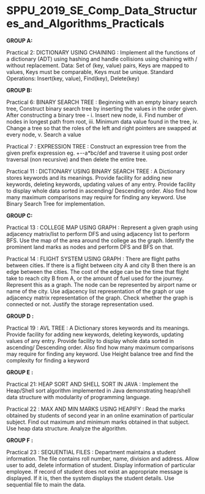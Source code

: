 # SPPU_2019_SE_Comp_Data_Structures_and_Algorithms_Practicals

**GROUP A:**

Practical 2: DICTIONARY USING CHAINING : Implement all the functions of a dictionary (ADT) using hashing and handle collisions using chaining with / without replacement. Data: Set of (key, value) pairs, Keys are mapped to values, Keys must be comparable, Keys must be unique. Standard Operations: Insert(key, value), Find(key), Delete(key)

**GROUP B:**

Practical 6: BINARY SEARCH TREE : Beginning with an empty binary search tree, Construct binary search tree by inserting the values in the order given. After constructing a binary tree - 
i. Insert new node, 
ii. Find number of nodes in longest path from root, 
iii. Minimum data value found in the tree, 
iv. Change a tree so that the roles of the left and right pointers are swapped at every node, 
v. Search a value

Practical 7 : EXPRESSION TREE : Construct an expression tree from the given prefix expression eg. +--a*bc/def and traverse it using post order traversal (non recursive) and then delete the entire tree.

Practical 11 : DICTIONARY USING BINARY SEARCH TREE : A Dictionary stores keywords and its meanings. Provide facility for adding new keywords, deleting keywords, updating values of any entry. Provide facility to display whole data sorted in ascending/ Descending order. Also find how many maximum comparisons may require for finding any keyword. Use Binary Search Tree for implementation.

**GROUP C:** 

Practical 13 : COLLEGE MAP USING GRAPH : Represent a given graph using adjacency matrix/list to perform DFS and using adjacency list to perform BFS. Use the map of the area around the college as the graph. Identify the prominent land marks as nodes and perform DFS and BFS on that.

Practical 14 : FLIGHT SYSTEM USING GRAPH : There are flight paths between cities. If there is a flight between city A and city B then there is an edge between the cities. The cost of the edge can be the time that flight take to reach city B from A, or the amount of fuel used for the journey. Represent this as a graph. The node can be represented by airport name or name of the city. Use adjacency list representation of the graph or use adjacency matrix representation of the graph.
Check whether the graph is connected or not. Justify the storage representation used.


**GROUP D :**

Practical 19 : AVL TREE : A Dictionary stores keywords and its meanings. Provide facility for adding new keywords, deleting keywords, updating values of any entry. Provide facility to display whole data sorted in ascending/ Descending order. Also find how many maximum comparisons may require for finding any keyword. Use Height balance tree and find the complexity for finding a keyword

**GROUP E :** 

Practical 21: HEAP SORT AND SHELL SORT IN JAVA : Implement the Heap/Shell sort algorithm implemented in Java demonstrating heap/shell data structure with modularity of programming language.

Practical 22 : MAX AND MIN MARKS USING HEAPIFY : Read the marks obtained by students of second year in an online examination of particular subject. Find out maximum and minimum marks obtained in that subject. Use heap data structure. Analyze the algorithm.


**GROUP F :**

Practical 23 : SEQUENTIAL FILES : Department maintains a student information. The file contains roll number, name, division and address. Allow user to add, delete information of student. Display information of particular employee. If record of student does not exist an appropriate message is displayed. If it is, then the system displays the student details. Use sequential file to main the data.
